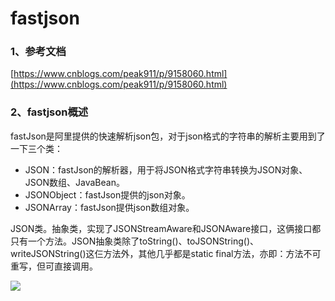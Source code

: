 # fastjson

### 1、参考文档

[https://www.cnblogs.com/peak911/p/9158060.html](https://www.cnblogs.com/peak911/p/9158060.html)

### 2、fastjson概述

fastJson是阿里提供的快速解析json包，对于json格式的字符串的解析主要用到了一下三个类：

* JSON：fastJson的解析器，用于将JSON格式字符串转换为JSON对象、JSON数组、JavaBean。
* JSONObject：fastJson提供的json对象。
* JSONArray：fastJson提供json数组对象。

JSON类。抽象类，实现了JSONStreamAware和JSONAware接口，这俩接口都只有一个方法。JSON抽象类除了toString\(\)、toJSONString\(\)、writeJSONString\(\)这仨方法外，其他几乎都是static final方法，亦即：方法不可重写，但可直接调用。

![](/assets/JSON类.png)

